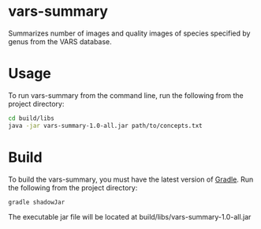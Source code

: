 # vars-summary
Summarizes number of images and quality images of species specified by genus from the VARS database.

# Usage
To run vars-summary from the command line, run the following from the project directory:
```bash
cd build/libs
java -jar vars-summary-1.0-all.jar path/to/concepts.txt
```

# Build
To build the vars-summary, you must have the latest version of [Gradle](https://gradle.org/). Run the following from the project directory:
```bash
gradle shadowJar
```
The executable jar file will be located at build/libs/vars-summary-1.0-all.jar
